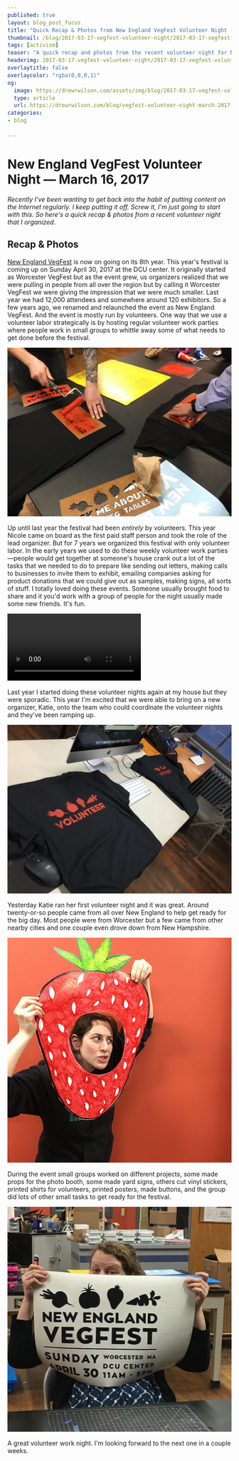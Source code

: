 ```yaml
---
published: true
layout: blog_post_focus
title: "Quick Recap & Photos from New England VegFest Volunteer Night - March 16, 2017"
thumbnail: /blog/2017-03-17-vegfest-volunteer-night/2017-03-17-vegfest-volunteer-night-thumbnail.jpg
tags: [activism]
teaser: "A quick recap and photos from the recent volunteer night for New England VegFest (March 16, 2017)"
headerimg: 2017-03-17-vegfest-volunteer-night/2017-03-17-vegfest-volunteer-night-header.jpg
overlaytitle: false
overlaycolor: "rgba(0,0,0,1)"
og:
  image: https://drewrwilson.com/assets/img/blog/2017-03-17-vegfest-volunteer-night/2017-03-17-vegfest-volunteer-night-header.jpg
  type: article
  url: https://drewrwilson.com/blog/vegfest-volunteer-night-march-2017
categories:
- blog

---
```



# New England VegFest Volunteer Night — March 16, 2017

*Recently I've been wanting to get back into the habit of putting content on the Internet regularly. I keep putting it off. Screw it, I'm just going to start with this. So here's a quick recap & photos from a recent volunteer night that I organized.*

## Recap & Photos

[New England VegFest](https://NewEnglandVegFest.com) is now on going on its 8th year. This year's festival is coming up on Sunday April 30, 2017 at the DCU center. It originally started as Worcester VegFest but as the event grew, us organizers realized that we were pulling in people from all over the region but by calling it Worcester VegFest we were giving the impression that we were much smaller. Last year we had 12,000 attendees and somewhere around 120 exhibitors. So a few years ago, we renamed and relaunched the event as New England VegFest. And the event is mostly run by volunteers. One way that we use a volunteer labor strategically is by hosting regular volunteer work parties where people work in small groups to whittle away some of what needs to get done before the festival.

![](/assets/img/blog/2017-03-17-vegfest-volunteer-night/2017-03-17-volunteer-night01.jpg)

Up until last year the festival had been *entirely* by volunteers. This year Nicole came on board as the first paid staff person and took the role of the lead organizer. But for 7 years we organized this festival with only volunteer labor. In the early years we used to do these weekly volunteer work parties—people would get together at someone's house crank out a lot of the tasks that we needed to do to prepare like sending out letters, making calls to businesses to invite them to exhibit, emailing companies asking for product donations that we could give out as samples, making signs, all sorts of stuff. I totally loved doing these events. Someone usually brought food to share and it you'd work with a group of people for the night usually made some new friends. It's fun.

<div class="text-center">
<video controls>
  <source src="/assets/img/blog/2017-03-17-vegfest-volunteer-night/2017-03-17-volunteer-night-animation.webm" type="video/mp4">
  Your browser does not support HTML5 video.
</video>
</div>

Last year I started doing these volunteer nights again at my house but they were sporadic. This year I'm excited that we were able to bring on a new organizer, Katie, onto the team who could coordinate the volunteer nights and they've been ramping up.

![](/assets/img/blog/2017-03-17-vegfest-volunteer-night/2017-03-17-volunteer-night02.jpg)

Yesterday Katie ran her first volunteer night and it was great. Around twenty-or-so people came from all over New England to help get ready for the big day. Most people were from Worcester but a few came from other nearby cities and one couple even drove down from New Hampshire.

![](/assets/img/blog/2017-03-17-vegfest-volunteer-night/2017-03-17-volunteer-night03.jpg)

During the event small groups worked on different projects, some made props for the photo booth, some made yard signs, others cut vinyl stickers, printed shirts for volunteers, printed posters, made buttons, and the group did lots of other small tasks to get ready for the festival.

![](/assets/img/blog/2017-03-17-vegfest-volunteer-night/2017-03-17-volunteer-night04.jpg)

A great volunteer work night. I'm looking forward to the next one in a couple weeks.
